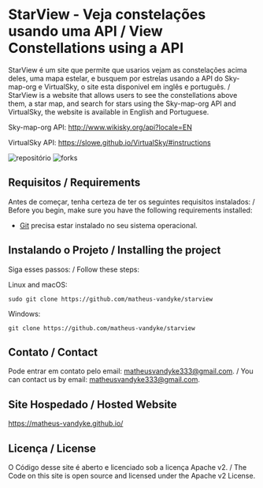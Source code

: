 # StarView - Veja constelações usando uma API / View Constellations using a API

StarView é um site que permite que usarios vejam as constelações acima deles, uma mapa estelar, e busquem por estrelas usando a API do Sky-map-org e VirtualSky, o  site esta disponivel em inglês e português. / StarView is a website that allows users to see the constellations above them, a star map, and search for stars using the Sky-map-org API and VirtualSky, the website is available in English and Portuguese.

Sky-map-org API: http://www.wikisky.org/api?locale=EN

VirtualSky API: https://slowe.github.io/VirtualSky/#instructions

![repositório](https://img.shields.io/github/repo-size/matheus-vandyke/starview) ![forks](https://img.shields.io/github/forks/matheus-vandyke/starview?style=social)


## Requisitos / Requirements

Antes de começar, tenha certeza de ter os seguintes requisitos instalados: / Before you begin, make sure you have the following requirements installed:

* [Git](https://git-scm.com/downloads "Download Git") precisa estar instalado no seu sistema operacional.

## Instalando o Projeto / Installing the project

Siga esses passos: / Follow these steps:

Linux and macOS:

```
sudo git clone https://github.com/matheus-vandyke/starview
```

Windows:

```
git clone https://github.com/matheus-vandyke/starview
```

## Contato / Contact

Pode entrar em contato pelo email: matheusvandyke333@gmail.com. / You can contact us by email: matheusvandyke333@gmail.com.

## Site Hospedado / Hosted Website

https://matheus-vandyke.github.io/

## Licença / License

O Código desse site é aberto e licenciado sob a licença Apache v2. / The Code on this site is open source and licensed under the Apache v2 License.
